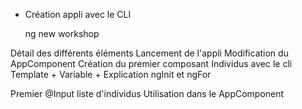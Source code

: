 * Création appli avec le CLI

  ng new workshop
  
Détail des différents éléments
Lancement de l'appli 
Modification du AppComponent
Création du premier composant Individus avec le cli
Template + Variable + Explication ngInit et ngFor

Premier @Input liste d'individus
Utilisation dans le AppComponent




